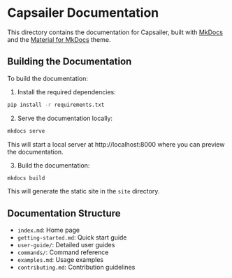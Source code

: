 # Capsailer Documentation

This directory contains the documentation for Capsailer, built with [MkDocs](https://www.mkdocs.org/) and the [Material for MkDocs](https://squidfunk.github.io/mkdocs-material/) theme.

## Building the Documentation

To build the documentation:

1. Install the required dependencies:

```bash
pip install -r requirements.txt
```

2. Serve the documentation locally:

```bash
mkdocs serve
```

This will start a local server at http://localhost:8000 where you can preview the documentation.

3. Build the documentation:

```bash
mkdocs build
```

This will generate the static site in the `site` directory.

## Documentation Structure

- `index.md`: Home page
- `getting-started.md`: Quick start guide
- `user-guide/`: Detailed user guides
- `commands/`: Command reference
- `examples.md`: Usage examples
- `contributing.md`: Contribution guidelines 